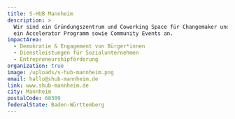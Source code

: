 ```yaml
---
title: S-HUB Mannheim
description: >
  Wir sind ein Gründungszentrum und Coworking Space für Changemaker und bieten
  ein Accelerator Programm sowie Community Events an.
impactArea:
  - Demokratie & Engagement von Bürger*innen
  - Dienstleistungen für Sozialunternehmen
  - Entrepreneurshipförderung
organization: true
image: /uploads/s-hub-mannheim.png
email: hallo@shub-mannheim.de
link: www.shub-mannheim.de
city: Mannheim
postalCode: 68309
federalState: Baden-Württemberg
---
```

